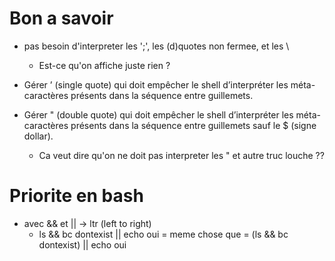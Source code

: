 
# Bon a savoir
- pas besoin d'interpreter les ';', les (d)quotes non fermee, et les \   
    - Est-ce qu'on affiche juste rien ?

- Gérer ’ (single quote) qui doit empêcher le shell d’interpréter les méta-caractères
présents dans la séquence entre guillemets.
- Gérer " (double quote) qui doit empêcher le shell d’interpréter les méta-caractères
présents dans la séquence entre guillemets sauf le $ (signe dollar).
    - Ca veut dire qu'on ne doit pas interpreter les \" et autre truc louche ??


# Priorite en bash
- avec && et || -> ltr (left to right)
    - ls && bc dontexist || echo oui     = meme chose que = (ls && bc dontexist) || echo oui
